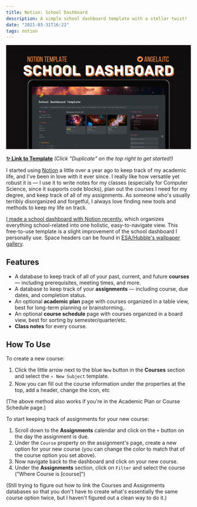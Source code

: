 ```yaml
---
title: Notion: School Dashboard
description: A simple school dashboard template with a stellar twist!
date: "2021-03-31T16:22"
tags: notion
---
```


![cover](cover.png)

[**✨ Link to Template**](https://www.notion.so/School-Dashboard-Template-7c3703592ca54494995773e475ee2599)
*(Click "Duplicate" on the top right to get started!)*

I started using [Notion](https://www.notion.so) a little over a year ago to keep track of my academic life, and I've been in love with it ever since. I really like how versatile yet robust it is — I use it to write notes for my classes (especially for Computer Science, since it supports code blocks), plan out the courses I need for my degree, and keep track of all of my assignments. As someone who's usually terribly disorganized and forgetful, I always love finding new tools and methods to keep my life on track.

[I made a school dashboard with Notion recently](https://twitter.com/angelajtc/status/1361465004277395456), which organizes everything school-related into one holistic, easy-to-navigate view. This free-to-use template is a slight improvement of the school dashboard I personally use. Space headers can be found in [ESA/Hubble's wallpaper gallery](https://esahubble.org/images/archive/wallpapers/).

## Features

- A database to keep track of all of your past, current, and future **courses** — including prerequisites, meeting times, and more.
- A database to keep track of your **assignments** — including course, due dates, and completion status.
- An optional **academic plan** page with courses organized in a table view, best for long-term planning or brainstorming,.
- An optional **course schedule** page with courses organized in a board view, best for sorting by semester/quarter/etc.
- **Class notes** for every course.

## How To Use

To create a new course: 
1. Click the little arrow next to the blue `New` button in the **Courses** section and select the `⭐ New Subject` template. 
2. Now you can fill out the course information under the properties at the top, add a header, change the icon, etc

(The above method also works if you're in the Academic Plan or Course Schedule page.)

To start keeping track of assignments for your new course:
1. Scroll down to the **Assignments** calendar and click on the `+` button on the day the assignment is due. 
2. Under the `Course` property on the assignment's page, create a new option for your new course (you can change the color to match that of the course option you set above).
3. Now navigate back to the dashboard and click on your new course.
4. Under the **Assignments** section, click on `Filter` and select the course ("Where Course is \[course\]")

(Still trying to figure out how to link the Courses and Assignments databases so that you don't have to create what's essentially the same course option twice, but I haven't figured out a clean way to do it.)
